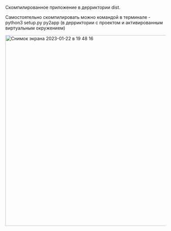 Скомпилированное приложение в дерриктории dist.

Самостоятельно скомпилировать можно командой в терминале - python3 setup.py py2app (в дерриктории с проектом и активированным виртуальным окружением) 

<img width="600" alt="Снимок экрана 2023-01-22 в 19 48 16" src="https://user-images.githubusercontent.com/74073408/213922183-2da7041c-dd4c-4d12-8ca9-7f18fae3afd6.png">
